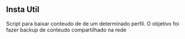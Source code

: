 ## Insta Util
Script para baixar conteudo de de um determinado perfil.
O objetivo foi fazer backup de conteudo compartilhado na rede


